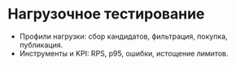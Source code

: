 # Нагрузочное тестирование

- Профили нагрузки: сбор кандидатов, фильтрация, покупка, публикация.
- Инструменты и KPI: RPS, p95, ошибки, истощение лимитов.
